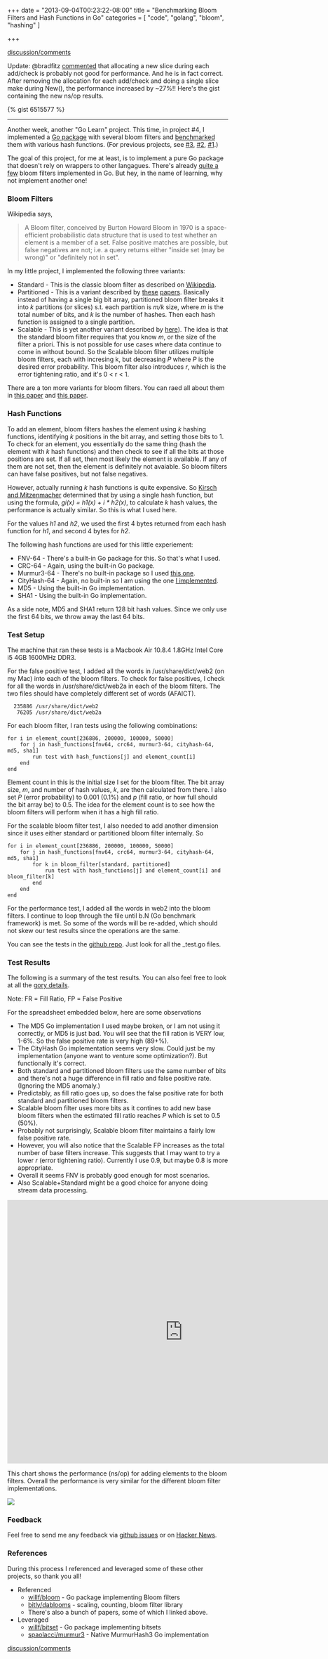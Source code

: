 +++
date = "2013-09-04T00:23:22-08:00"
title = "Benchmarking Bloom Filters and Hash Functions in Go"
categories = [ "code", "golang", "bloom", "hashing" ]

+++

[discussion/comments](https://news.ycombinator.com/item?id=6329616)

Update: @bradfitz [commented](https://news.ycombinator.com/item?id=6329616) that allocating a new slice during each add/check is probably not good for performance. And he is in fact correct. After removing the allocation for each add/check and doing a single slice make during New(), the performance increased by ~27%!! Here's the gist containing the new ns/op results.

{% gist 6515577 %}

---

Another week, another "Go Learn" project. This time, in project #4, I implemented a [Go package](https://github.com/reducedb/bloom) with several bloom filters and [benchmarked](https://gist.github.com/zhenjl/6433634) them with various hash functions. (For previous projects, see [#3](http://zhen.org/blog/go-skiplist/), [#2](http://zhen.org/blog/testing-msgpack-and-bson/), [#1](https://github.com/reducedb/cityhash).)

The goal of this project, for me at least, is to implement a pure Go package that doesn't rely on wrappers to other langagues. There's already [quite a few](https://github.com/search?l=Go&q=bloom&ref=cmdform&type=Repositories) bloom filters implemented in Go. But hey, in the name of learning, why not implement another one!

### Bloom Filters

Wikipedia says,

> A Bloom filter, conceived by Burton Howard Bloom in 1970 is a space-efficient probabilistic data structure that is used to test whether an element is a member of a set. False positive matches are possible, but false negatives are not; i.e. a query returns either "inside set (may be wrong)" or "definitely not in set".

In my little project, I implemented the following three variants:

* Standard - This is the classic bloom filter as described on [Wikipedia](http://en.wikipedia.org/wiki/Bloom_filter). 
* Partitioned - This is a variant described by [these](http://www.ieee-infocom.org/2004/Papers/45_3.PDF) [papers](http://gsd.di.uminho.pt/members/cbm/ps/dbloom.pdf). Basically instead of having a single big bit array, partitioned bloom filter breaks it into *k* partitions (or slices) s.t. each partition is *m/k* size, where *m* is the total number of bits, and *k* is the number of hashes. Then each hash function is assigned to a single partition.
* Scalable - This is yet another variant described by [here](http://gsd.di.uminho.pt/members/cbm/ps/dbloom.pdf)). The idea is that the standard bloom filter requires that you know *m*, or the size of the filter a priori. This is not possible for use cases where data continue to come in without bound. So the Scalable bloom filter utilizes multiple bloom filters, each with incresing k, but decreasing *P* where *P* is the desired error probability. This bloom filter also introduces *r*, which is the error tightening ratio, and it's 0 < r < 1.

There are a ton more variants for bloom filters. You can raed all about them in [this paper](https://www.google.com/url?sa=t&rct=j&q=&esrc=s&source=web&cd=5&cad=rja&ved=0CE4QFjAE&url=http%3A%2F%2Fwww.tribler.org%2Ftrac%2Fraw-attachment%2Fwiki%2FJelleRoozenburg%2Fresearch_assignment_jroozenburg_20051108.pdf&ei=JHInUt6oO6GTiQK-44DYDg&usg=AFQjCNG057WVJ2m2QYPuqWzCZ0Vn4JnOug&sig2=NVlad7xGO4S_hFpMU9apGA&bvm=bv.51773540,d.cGE) and [this paper](http://www.dca.fee.unicamp.br/~chesteve/pubs/bloom-filter-ieee-survey-preprint.pdf).

### Hash Functions

To add an element, bloom filters hashes the element using *k* hashing functions, identifying *k* positions in the bit array, and setting those bits to 1. To check for an element, you essentially do the same thing (hash the element with *k* hash functions) and then check to see if all the bits at those positions are set. If all set, then most likely the element is available. If any of them are not set, then the element is definitely not avaiable. So bloom filters can have false positives, but not false negatives.

However, actually running *k* hash functions is quite expensive. So [Kirsch and Mitzenmacher](http://www.eecs.harvard.edu/~kirsch/pubs/bbbf/rsa.pdf) determined that by using a single hash function, but using the formula, *gi(x) = h1(x) + i * h2(x)*, to calculate *k* hash values, the performance is actually similar. So this is what I used here.

For the values *h1* and *h2*, we used the first 4 bytes returned from each hash function for *h1*, and second 4 bytes for *h2*. 

The following hash functions are used for this little experiement:

* FNV-64 - There's a built-in Go package for this. So that's what I used.
* CRC-64 - Again, using the built-in Go package.
* Murmur3-64 - There's no built-in package so I used [this one](https://github.com/spaolacci/murmur3).
* CityHash-64 - Again, no built-in so I am using the one [I implemented](https://github.com/reducedb/cityhash).
* MD5 - Using the built-in Go implementation.
* SHA1 - Using the built-in Go implementation.

As a side note, MD5 and SHA1 return 128 bit hash values. Since we only use the first 64 bits, we throw away the last 64 bits.

### Test Setup

The machine that ran these tests is a Macbook Air 10.8.4 1.8GHz Intel Core i5 4GB 1600MHz DDR3.

For the false positive test, I added all the words in /usr/share/dict/web2 (on my Mac) into each of the bloom filters. To check for false positives, I check for all the words in /usr/share/dict/web2a in each of the bloom filters. The two files should have completely different set of words (AFAICT).

```
  235886 /usr/share/dict/web2
   76205 /usr/share/dict/web2a
```

For each bloom filter, I ran tests using the following combinations:

```
for i in element_count[236886, 200000, 100000, 50000]
    for j in hash_functions[fnv64, crc64, murmur3-64, cityhash-64, md5, sha1]
        run test with hash_functions[j] and element_count[i]
    end
end
```

Element count in this is the initial size I set for the bloom filter. The bit array size, *m*, and number of hash values, *k*, are then calculated from there. I also set *P* (error probability) to 0.001 (0.1%) and *p* (fill ratio, or how full should the bit array be) to 0.5. The idea for the element count is to see how the bloom filters will perform when it has a high fill ratio.

For the scalable bloom filter test, I also needed to add another dimension since it uses either standard or partitioned bloom filter internally. So

```
for i in element_count[236886, 200000, 100000, 50000]
    for j in hash_functions[fnv64, crc64, murmur3-64, cityhash-64, md5, sha1]
        for k in bloom_filter[standard, partitioned]
            run test with hash_functions[j] and element_count[i] and bloom_filter[k]
        end
    end
end
```

For the performance test, I added all the words in web2 into the bloom filters. I continue to loop through the file until b.N (Go benchmark framework) is met. So some of the words will be re-added, which should not skew our test results since the operations are the same.

You can see the tests in the [github repo](https://github.com/reducedb/bloom). Just look for all the _test.go files.

### Test Results

The following is a summary of the test results. You can also feel free to look at all the [gory details](https://gist.github.com/zhenjl/6433634).

Note: FR = Fill Ratio, FP = False Positive

For the spreadsheet embedded below, here are some observations

* The MD5 Go implementation I used maybe broken, or I am not using it correctly, or MD5 is just bad. You will see that the fill ration is VERY low, 1-6%. So the false positive rate is very high (89+%).
* The CityHash Go implementation seems very slow. Could just be my implementation (anyone want to venture some optimization?). But functionally it's correct.
* Both standard and partitioned bloom filters use the same number of bits and there's not a huge difference in fill ratio and false positive rate. (Ignoring the MD5 anomaly.)
* Predictably, as fill ratio goes up, so does the false positive rate for both standard and partitioned bloom filters.
* Scalable bloom filter uses more bits as it contines to add new base bloom filters when the estimated fill ratio reaches *P* which is set to 0.5 (50%). 
* Probably not surprisingly, Scalable bloom filter maintains a fairly low false positive rate. 
* However, you will also notice that the Scalable FP increases as the total number of base filters increase. This suggests that I may want to try a lower *r* (error tightening ratio). Currently I use 0.9, but maybe 0.8 is more appropriate.
* Overall it seems FNV is probably good enough for most scenarios. 
* Also Scalable+Standard might be a good choice for anyone doing stream data processing.

<iframe width='800' height='600' frameborder='0' src='https://docs.google.com/spreadsheet/pub?key=0ApDLtJuUH-1rdEEwZ3JwaVVTZGxBX1g1NkthSFVVTXc&single=true&gid=0&output=html&widget=true'></iframe>

This chart shows the performance (ns/op) for adding elements to the bloom filters. Overall the performance is very similar for the different bloom filter implementations. 

<img src="https://docs.google.com/spreadsheet/oimg?key=0ApDLtJuUH-1rdEEwZ3JwaVVTZGxBX1g1NkthSFVVTXc&oid=1&zx=jbizsaoepc5x" />

### Feedback

Feel free to send me any feedback via [github issues](https://github.com/reducedb/bloom/issues) or on [Hacker News](https://news.ycombinator.com/item?id=6329616).

### References

During this process I referenced and leveraged some of these other projects, so thank you all!

* Referenced 
  * [willf/bloom](https://github.com/willf/bloom) - Go package implementing Bloom filters
  * [bitly/dablooms](https://github.com/bitly/dablooms) - scaling, counting, bloom filter library
  * There's also a bunch of papers, some of which I linked above.
* Leveraged 
  * [willf/bitset](https://github.com/willf/bitset) - Go package implementing bitsets 
  * [spaolacci/murmur3](https://github.com/spaolacci/murmur3) - Native MurmurHash3 Go implementation

[discussion/comments](https://news.ycombinator.com/item?id=6329616)
